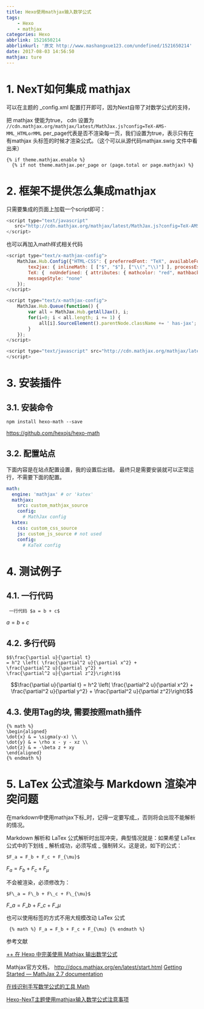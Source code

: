```yaml
---
title: Hexo使用mathjax输入数学公式
tags: 
    - Hexo 
    - mathjax
categories: Hexo
abbrlink: 1521650214
abbrlinkurl: '原文 http://www.mashangxue123.com/undefined/1521650214'
date: 2017-08-03 14:56:50
mathjax: ture
---
```


<!-- toc -->
<!-- more -->

# 1. NexT如何集成 mathjax

可以在主题的 _config.xml 配置打开即可，因为Next自带了对数学公式的支持，

把 mathjax 使能为true， cdn 设置为 `//cdn.mathjax.org/mathjax/latest/MathJax.js?config=TeX-AMS-MML_HTMLorMML`
per_page代表是否不渲染每一页，我们设置为true，表示只有在有mathjax 头标签的时候才渲染公式。（这个可以从源代码mathjax.swig 文件中看出来）
```
{% if theme.mathjax.enable %}
  {% if not theme.mathjax.per_page or (page.total or page.mathjax) %}
```

# 2. 框架不提供怎么集成mathjax

只需要集成的页面上加载一个script即可：

```js
<script type="text/javascript"
   src="http://cdn.mathjax.org/mathjax/latest/MathJax.js?config=TeX-AMS-MML_HTMLorMML">
</script>

```

也可以再加入math样式相关代码
```js
<script type="text/x-mathjax-config">
    MathJax.Hub.Config({"HTML-CSS": { preferredFont: "TeX", availableFonts: ["STIX","TeX"], linebreaks: { automatic:true }, EqnChunk: (MathJax.Hub.Browser.isMobile ? 10 : 50) },
        tex2jax: { inlineMath: [ ["$", "$"], ["\\(","\\)"] ], processEscapes: true, ignoreClass: "tex2jax_ignore|dno",skipTags: ['script', 'noscript', 'style', 'textarea', 'pre', 'code']},
        TeX: {  noUndefined: { attributes: { mathcolor: "red", mathbackground: "#FFEEEE", mathsize: "90%" } }, Macros: { href: "{}" } },
        messageStyle: "none"
    }); 
</script>

<script type="text/x-mathjax-config">
    MathJax.Hub.Queue(function() {
        var all = MathJax.Hub.getAllJax(), i;
        for(i=0; i < all.length; i += 1) {
            all[i].SourceElement().parentNode.className += ' has-jax';
        }
    });
</script>

<script type="text/javascript" src="http://cdn.mathjax.org/mathjax/latest/MathJax.js?config=TeX-AMS-MML_HTMLorMML">
</script>
```

# 3. 安装插件

## 3.1. 安装命令
```
npm install hexo-math --save
```
https://github.com/hexojs/hexo-math 

## 3.2. 配置站点
下面内容是在站点配置设置，我的设置后出错。 最终只是需要安装就可以正常运行，不需要下面的配置。

```yml
math:
  engine: 'mathjax' # or 'katex'
  mathjax:
    src: custom_mathjax_source
    config:
      # MathJax config
  katex:
    css: custom_css_source
    js: custom_js_source # not used
    config:
      # KaTeX config
```


# 4. 测试例子

## 4.1. 一行代码

```
 一行代码 $a = b + c$
```
 $a = b + c$

## 4.2. 多行代码

```
$$\frac{\partial u}{\partial t}
= h^2 \left( \frac{\partial^2 u}{\partial x^2} +
\frac{\partial^2 u}{\partial y^2} +
\frac{\partial^2 u}{\partial z^2}\right)$$

```

$$\frac{\partial u}{\partial t}
= h^2 \left( \frac{\partial^2 u}{\partial x^2} +
\frac{\partial^2 u}{\partial y^2} +
\frac{\partial^2 u}{\partial z^2}\right)$$

## 4.3. 使用Tag的块, 需要按照math插件

```
{% math %}
\begin{aligned}
\dot{x} & = \sigma(y-x) \\
\dot{y} & = \rho x - y - xz \\
\dot{z} & = -\beta z + xy
\end{aligned}
{% endmath %}

```

# 5. LaTex 公式渲染与 Markdown 渲染冲突问题

在markdown中使用mathjax下标_时，记得一定要写成\_，否则将会出现不能解析的情况。

Markdown 解析和 LaTex 公式解析时出现冲突，典型情况就是：如果希望 LaTex 公式中的下划线 _ 解析成功，必须写成 \_ 强制转义。这是说，如下的公式：

```
$F_a = F_b + F_c + F_{\mu}$
```

$F_a = F_b + F_c + F_{\mu}$

不会被渲染，必须修改为：

```
$F\_a = F\_b + F\_c + F\_{\mu}$
```

$F\_a = F\_b + F\_c + F\_{\mu}$

也可以使用标签的方式不用大规模改动 LaTex 公式

```
 {% math %} F_a = F_b + F_c + F_{\mu} {% endmath %}
```

参考文献

[++ 在 Hexo 中完美使用 Mathjax 输出数学公式](http://lukang.me/2014/mathjax-for-hexo.html)

Mathjax官方文档， http://docs.mathjax.org/en/latest/start.html 
 [Getting Started &mdash; MathJax 2.7 documentation](http://docs.mathjax.org/en/latest/start.html)


[在线识别手写数学公式的工具 Math](https://webdemo.myscript.com/views/math.html#)

[Hexo-NexT主题使用mathjax输入数学公式注意事项](http://www.befuncool.com/2016/11/20/Hexo-NexT%E4%B8%BB%E9%A2%98%E4%BD%BF%E7%94%A8mathjax%E8%BE%93%E5%85%A5%E6%95%B0%E5%AD%A6%E5%85%AC%E5%BC%8F%E6%B3%A8%E6%84%8F%E4%BA%8B%E9%A1%B9/)